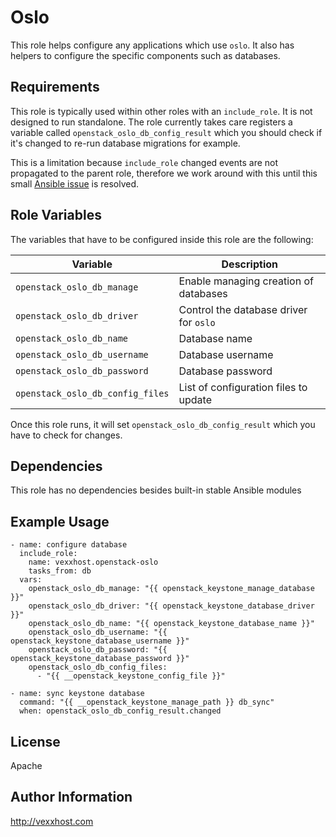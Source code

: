 Oslo
====
This role helps configure any applications which use `oslo`.  It also has
helpers to configure the specific components such as databases.


Requirements
------------
This role is typically used within other roles with an `include_role`.  It
is not designed to run standalone.  The role currently takes care registers
a variable called `openstack_oslo_db_config_result` which you should check
if it's changed to re-run database migrations for example.

This is a limitation because `include_role` changed events are not propagated
to the parent role, therefore we work around with this until this small
[Ansible issue](https://github.com/ansible/ansible/issues/18334) is resolved.


Role Variables
--------------
The variables that have to be configured inside this role are the following:

| Variable                         | Description                            |
| -------------------------------- | -------------------------------------- |
| `openstack_oslo_db_manage`       | Enable managing creation of databases  |
| `openstack_oslo_db_driver`       | Control the database driver for `oslo` |
| `openstack_oslo_db_name`         | Database name                          |
| `openstack_oslo_db_username`     | Database username                      |
| `openstack_oslo_db_password`     | Database password                      |
| `openstack_oslo_db_config_files` | List of configuration files to update  |

Once this role runs, it will set `openstack_oslo_db_config_result` which you
have to check for changes.


Dependencies
------------
This role has no dependencies besides built-in stable Ansible modules


Example Usage
-------------

    - name: configure database
      include_role:
        name: vexxhost.openstack-oslo
        tasks_from: db
      vars:
        openstack_oslo_db_manage: "{{ openstack_keystone_manage_database }}"
        openstack_oslo_db_driver: "{{ openstack_keystone_database_driver }}"
        openstack_oslo_db_name: "{{ openstack_keystone_database_name }}"
        openstack_oslo_db_username: "{{ openstack_keystone_database_username }}"
        openstack_oslo_db_password: "{{ openstack_keystone_database_password }}"
        openstack_oslo_db_config_files:
          - "{{ __openstack_keystone_config_file }}"

    - name: sync keystone database
      command: "{{ __openstack_keystone_manage_path }} db_sync"
      when: openstack_oslo_db_config_result.changed


License
-------
Apache


Author Information
------------------
http://vexxhost.com
